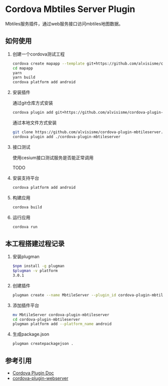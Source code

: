 # Cordova Mbtiles Server Plugin

Mbtiles服务插件，通过web服务接口访问mbtiles地图数据。

## 如何使用

1. 创建一个cordova测试工程

    ```bash
    cordova create mapapp --template git+https://github.com/alvisisme/cordova-template-cesium.git
    cd mapapp
    yarn
    yarn build
    cordova platform add android
    ```

2. 安装插件

    通过git仓库方式安装

    ```bash
    cordova plugin add git+https://github.com/alvisisme/cordova-plugin-mbtileserver.git
    ```

    通过本地文件方式安装

    ```bash
    git clone https://github.com/alvisisme/cordova-plugin-mbtileserver.git
    cordova plugin add ./cordova-plugin-mbtileserver
    ```                                                                                                                

3. 接口测试

    使用cesium接口测试服务是否能正常调用

    TODO

4. 安装支持平台

    ```bash
    cordova platform add android
    ```

5. 构建应用

    ```bash
    cordova build
    ```    

6. 运行应用

    ```bash
    cordova run
    ```

## 本工程搭建过程记录

1. 安装plugman
    ```bash
    $npm install -g plugman
    $plugman -v platform
    3.0.1
    ```

1. 创建插件
    ```bash
    plugman create --name MbtileServer --plugin_id cordova-plugin-mbtileserver --plugin_version 0.1.0
    ```

1. 添加插件平台
    ```bash
    mv MbtileServer cordova-plugin-mbtileserver
    cd cordova-plugin-mbtileserver
    plugman platform add --platform_name android
    ```

1. 生成package.json
    ```bash
    plugman createpackagejson .
    ```


## 参考引用

* [Cordova Plugin Doc](https://cordova.apache.org/docs/en/latest/guide/hybrid/plugins/index.html)
* [cordova-plugin-webserver](https://github.com/bykof/cordova-plugin-webserver)
